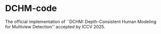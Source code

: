 # DCHM-code
The official implementation of ``DCHM: Depth-Consistent Human Modeling for Multiview Detection'' accepted by ICCV 2025.
